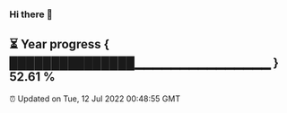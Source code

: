 ### Hi there 👋
⏳ Year progress { ███████████████▁▁▁▁▁▁▁▁▁▁▁▁▁▁▁ } 52.61 %
---
⏰ Updated on Tue, 12 Jul 2022 00:48:55 GMT

